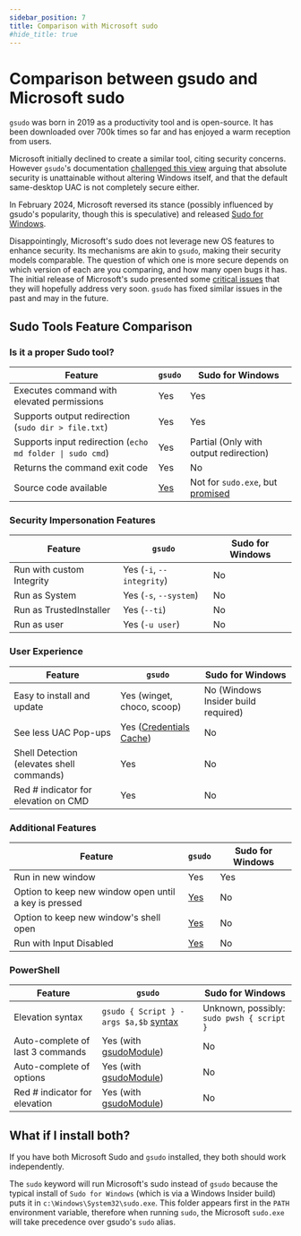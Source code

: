 ```yaml
---
sidebar_position: 7
title: Comparison with Microsoft sudo
#hide_title: true
---
```


# Comparison between gsudo and Microsoft sudo

`gsudo` was born in 2019 as a productivity tool and is open-source. It has been downloaded over 700k times so far and has enjoyed a warm reception from users.

Microsoft initially declined to create a similar tool, citing security concerns. However `gsudo`'s documentation [challenged this view](security.md) arguing that absolute security is unattainable without altering Windows itself, and that the default same-desktop UAC is not completely secure either.

In February 2024, Microsoft reversed its stance (possibly influenced by gsudo's popularity, though this is speculative) and released [Sudo for Windows](https://devblogs.microsoft.com/commandline/introducing-sudo-for-windows/).

Disappointingly, Microsoft's sudo does not leverage new OS features to enhance security. Its mechanisms are akin to `gsudo`, making their security models comparable. The question of which one is more secure depends on which version of each are you comparing, and how many open bugs it has. The initial release of Microsoft's sudo presented some [critical issues](https://www.tiraniddo.dev/2024/02/sudo-on-windows-quick-rundown.html) that they will hopefully address very soon. `gsudo` has fixed similar issues in the past and may in the future.

## Sudo Tools Feature Comparison

### Is it a proper Sudo tool?
| Feature | `gsudo` | Sudo for Windows |
| ------- | ------- | ------------------ |
| Executes command with elevated permissions | Yes | Yes |
| Supports output redirection (`sudo dir > file.txt`) | Yes | Yes |
| Supports input redirection (`echo md folder \| sudo cmd`) | Yes | Partial (Only with output redirection) |
| Returns the command exit code | Yes | No |
| Source code available | [Yes](https://github.com/gerardog/gsudo) | Not for `sudo.exe`, but [promised](https://github.com/microsoft/sudo/blob/f8f1d05/README.md#contributing) |

### Security Impersonation Features

| Feature | `gsudo` | Sudo for Windows |
| ------- | ------- | ------------------ |
| Run with custom Integrity | Yes  (`-i`, `--integrity`) | No |
| Run as System  | Yes (`-s`, `--system`) | No |
| Run as TrustedInstaller  | Yes (`--ti`)| No |
| Run as user  | Yes (`-u user`) | No |

### User Experience

| Feature | `gsudo` | Sudo for Windows |
| ------- | ------- | ------------------ |
| Easy to install and update | Yes (winget, choco, scoop) | No (Windows Insider build required) |
| See less UAC Pop-ups | Yes ([Credentials Cache](credentials-cache.md)) | No |
| Shell Detection (elevates shell commands) | Yes | No |
| Red # indicator for elevation on CMD | Yes | No |

### Additional Features

| Feature | `gsudo` | Sudo for Windows |
| ------- | ------- | ------------------ |
| Run in new window | Yes | Yes |
| Option to keep new window open until a key is pressed | [Yes](tips/elevation-in-new-window.md) | No |
| Option to keep new window's shell open | [Yes](tips/elevation-in-new-window.md) | No |
| Run with Input Disabled | [Yes](https://gerardog.github.io/gsudo/docs/security#what-are-the-risks-of-running-gsudo) | No | | Yes |

### PowerShell

| Feature | `gsudo` | Sudo for Windows |
| ------- | ------- | ------------------ |
| Elevation syntax | `gsudo { Script } -args $a,$b` [syntax](usage/powershell.md#using-gsudo-scriptblock-syntax) | Unknown, possibly: `sudo pwsh { script }` |
| Auto-complete of last 3 commands | Yes (with [gsudoModule](usage/powershell.md#gsudo-powershell-module)) | No |
| Auto-complete of options | Yes (with [gsudoModule](usage/powershell.md#gsudo-powershell-module)) | No |
| Red # indicator for elevation | Yes (with [gsudoModule](usage/powershell.md#gsudo-powershell-module)) | No |

## What if I install both?

If you have both Microsoft Sudo and `gsudo` installed, they both should work independently.

The `sudo` keyword will run Microsoft's sudo instead of `gsudo` because the typical install of `Sudo for Windows` (which is via a Windows Insider build) puts it in `c:\Windows\System32\sudo.exe`. This folder appears first in the `PATH` environment variable, therefore when running `sudo`, the Microsoft `sudo.exe` will take precedence over gsudo's `sudo` alias.